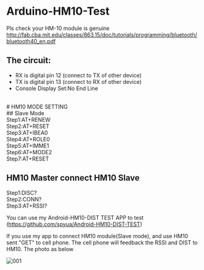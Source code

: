 # Arduino-HM10-Test

Pls check your HM-10 module is genuine
http://fab.cba.mit.edu/classes/863.15/doc/tutorials/programming/bluetooth/bluetooth40_en.pdf


## The circuit:
 * RX is digital pin 12 (connect to TX of other device)
 * TX is digital pin 13 (connect to RX of other device)
 * Console Display Set:No End Line

<br/>
# HM10 MODE SETTING<br/>
## Slave Mode<br/>
Step1:AT+RENEW<br/>
Step2:AT+RESET<br/>
Step3:AT+IBEA0<br/>
Step4:AT+ROLE0<br/>
Step5:AT+IMME1<br/>
Step6:AT+MODE2<br/>
Step7:AT+RESET<br/>


## HM10 Master connect HM10 Slave<br/>
Step1:DISC?<br/>
Step2:CONN?<br/>
Step3:AT+RSSI?<br/>


You can use my Android-HM10-DIST TEST APP to test (https://github.com/spyua/Android-HM10-DIST-TEST) 

If you use my app to connect HM10 module(Slave mode), and use HM10 sent "GET" to cell phone.
The cell phone will feedback the RSSI and DIST to HM10. The photo as below

![001](https://cloud.githubusercontent.com/assets/20264622/20243231/14a319ae-a98a-11e6-9d5a-f7cb98c7265a.png)

